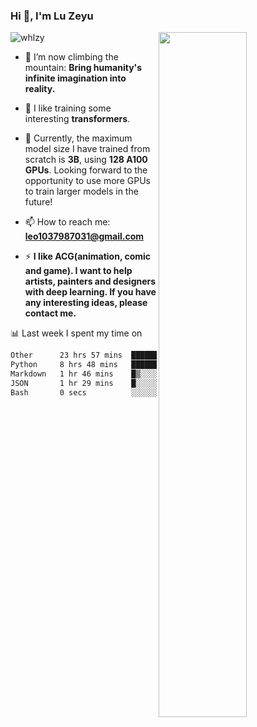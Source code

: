 ### Hi 👋, I'm Lu Zeyu

<img src="https://komarev.com/ghpvc/?username=whlzy&label=Profile%20views&color=0e75b6&style=flat" alt="whlzy" />
<img align="right" width="53%" src="https://github-readme-stats.vercel.app/api?username=whlzy&show_icons=true">

- 🔭 I’m now climbing the mountain: **Bring humanity's infinite imagination into reality.**

- 🌄 I like training some interesting **transformers**.

- 🌠 Currently, the maximum model size I have trained from scratch is **3B**, using **128 A100 GPUs**. Looking forward to the opportunity to use more GPUs to train larger models in the future!

- 📫 How to reach me: **leo1037987031@gmail.com**

- ⚡ **I like ACG(animation, comic and game). I want to help artists, painters and designers with deep learning. If you have any interesting ideas, please contact me.**

📊 Last week I spent my time on

<!--START_SECTION:waka-->

```txt
Other      23 hrs 57 mins  ████████████████▓░░░░░░░░   66.48 %
Python     8 hrs 48 mins   ██████░░░░░░░░░░░░░░░░░░░   24.45 %
Markdown   1 hr 46 mins    █▒░░░░░░░░░░░░░░░░░░░░░░░   04.90 %
JSON       1 hr 29 mins    █░░░░░░░░░░░░░░░░░░░░░░░░   04.13 %
Bash       0 secs          ░░░░░░░░░░░░░░░░░░░░░░░░░   00.04 %
```

<!--END_SECTION:waka-->

